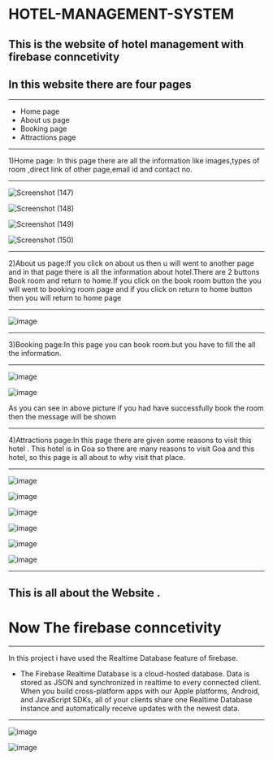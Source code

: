 # HOTEL-MANAGEMENT-SYSTEM
## This is the website  of hotel management with firebase conncetivity
## In this website there are four pages
____
-   Home page
-   About us page
-   Booking page
-   Attractions page
____
1)Home page: In this page there are all the information  like images,types of room ,direct link of other page,email id and  contact  no.
____

![Screenshot (147)](https://user-images.githubusercontent.com/93928078/178139957-3d690b41-fdff-4f2d-a924-00fea92e449d.png)

![Screenshot (148)](https://user-images.githubusercontent.com/93928078/178139967-d5ee7777-2ac0-4368-9f6c-bbdf96bb33b5.png)

![Screenshot (149)](https://user-images.githubusercontent.com/93928078/178139976-3a370ee1-ccca-4c8e-b369-ca2438b95bd3.png)

![Screenshot (150)](https://user-images.githubusercontent.com/93928078/178139981-5498f650-3ec8-4ae8-ad5f-c1b79daeeaec.png)
____
2)About us page:If you click on about us then u will went to another page and in that page there is all the information about hotel.There are 2 buttons Book room and return to home.If you click on the book room button the you will went to booking room page and if you click on return to home button then you will return to home page
____
![image](https://user-images.githubusercontent.com/93928078/178140123-48772195-25a2-4feb-a728-9f57189c155c.png)
____
3)Booking page:In this page you can book room.but you have to fill the all the information.
____
![image](https://user-images.githubusercontent.com/93928078/178140173-4507c648-0e9c-4c4e-9f3f-daf4cc51f5bf.png)

![image](https://user-images.githubusercontent.com/93928078/178140375-70ecbf44-93c5-4233-a86d-806718503bc9.png)

As you can see in above picture if you had have successfully book the room then the message will be shown
____
4)Attractions page:In this page there are given some reasons to visit this hotel . This hotel is in Goa so there are many reasons to visit Goa and this hotel,
so this page is all about to why visit that place.
____
![image](https://user-images.githubusercontent.com/93928078/178140506-1e7ea5fc-d5d2-46a0-b943-f6f023a9cd9c.png)

![image](https://user-images.githubusercontent.com/93928078/178140522-482799e0-de9a-4931-b4ff-aa2089e2a672.png)

![image](https://user-images.githubusercontent.com/93928078/178140539-66b3fa6f-6a8e-48e7-b8e9-84789dc5fdb5.png)

![image](https://user-images.githubusercontent.com/93928078/178140542-b08d6596-4746-443b-8e8b-ca3bf17bda5c.png)

![image](https://user-images.githubusercontent.com/93928078/178140556-a1c2ac44-987d-4024-ae91-2f7cb9a4537c.png)

![image](https://user-images.githubusercontent.com/93928078/178140571-497aa16f-34d5-4fdf-9825-94385c3361f5.png)
_______________
## This is all about the Website .

# Now The firebase conncetivity
_____________
In this project i have used the Realtime Database feature of firebase.

- The Firebase Realtime Database is a cloud-hosted database. Data is stored as JSON and synchronized in realtime to every connected client. When you build cross-platform apps with our Apple platforms, Android, and JavaScript SDKs, all of your clients share one Realtime Database instance and automatically receive updates with the newest data.
___
![image](https://user-images.githubusercontent.com/93928078/178140708-ef58a259-1d0e-42bd-bbf9-fc11785004cf.png)

![image](https://user-images.githubusercontent.com/93928078/178140714-a2586a26-18b3-4ad7-9285-ef56c59f8c74.png)





